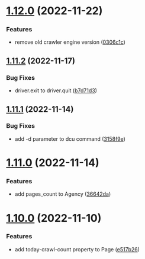 # [1.12.0](https://github.com/ghorbani-mohammad/Crawler-Framework/compare/v1.11.2...v1.12.0) (2022-11-22)


### Features

* remove old crawler engine version ([0306c1c](https://github.com/ghorbani-mohammad/Crawler-Framework/commit/0306c1c8a20e58dcb8bebc5ba97f735c255d9042))



## [1.11.2](https://github.com/ghorbani-mohammad/Crawler-Framework/compare/v1.11.1...v1.11.2) (2022-11-17)


### Bug Fixes

* driver.exit to driver.quit ([b7d71d3](https://github.com/ghorbani-mohammad/Crawler-Framework/commit/b7d71d3aea15f0e4d5629f32380f70e8674ad173))



## [1.11.1](https://github.com/ghorbani-mohammad/Crawler-Framework/compare/v1.11.0...v1.11.1) (2022-11-14)


### Bug Fixes

* add -d parameter to dcu command ([3158f9e](https://github.com/ghorbani-mohammad/Crawler-Framework/commit/3158f9e1e66e39119e399923461cae46d77eeb40))



# [1.11.0](https://github.com/ghorbani-mohammad/Crawler-Framework/compare/v1.10.0...v1.11.0) (2022-11-14)


### Features

* add pages_count to Agency ([36642da](https://github.com/ghorbani-mohammad/Crawler-Framework/commit/36642daca8a39a0cbffeaa59326db3ca29a822c1))



# [1.10.0](https://github.com/ghorbani-mohammad/Crawler-Framework/compare/v1.9.2...v1.10.0) (2022-11-10)


### Features

* add today-crawl-count property to Page ([e517b26](https://github.com/ghorbani-mohammad/Crawler-Framework/commit/e517b2689c68a0cb0fe603acf02c67a92ab38009))



